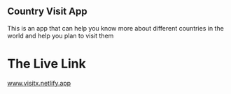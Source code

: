 ## Country Visit App

This is an app that can help you know more about different countries in the world and help you plan to visit them

# The Live Link
www.visitx.netlify.app

